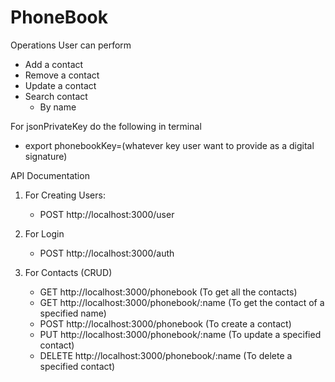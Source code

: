 # PhoneBook
Operations User can perform  
  - Add a contact 
  - Remove a contact 
  - Update a contact 
  - Search contact 
    - By name

For jsonPrivateKey do the following in terminal
  - export phonebookKey=(whatever key user want to provide as a digital signature)

API Documentation
  
  1. For Creating Users:
     - POST http://localhost:3000/user
     
  2. For Login
     - POST http://localhost:3000/auth
     
  3. For Contacts (CRUD)
     - GET    http://localhost:3000/phonebook       (To get all the contacts)
     - GET    http://localhost:3000/phonebook/:name (To get the contact of a specified name)
     - POST   http://localhost:3000/phonebook       (To create a contact)
     - PUT    http://localhost:3000/phonebook/:name (To update a specified contact)
     - DELETE http://localhost:3000/phonebook/:name (To delete a specified contact)
     
  
